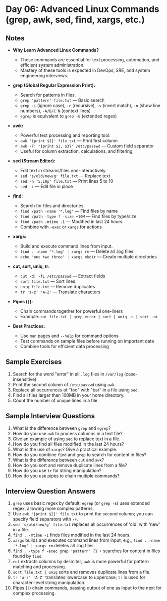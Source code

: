 # Day 06: Advanced Linux Commands (grep, awk, sed, find, xargs, etc.)

## Notes
- **Why Learn Advanced Linux Commands?**
  - These commands are essential for text processing, automation, and efficient system administration.
  - Mastery of these tools is expected in DevOps, SRE, and system engineering interviews.

- **grep (Global Regular Expression Print):**
  - Search for patterns in files.
  - `grep 'pattern' file.txt` — Basic search
  - `grep -i` (ignore case), `-r` (recursive), `-v` (invert match), `-n` (show line numbers), `-A/B/C N` (context lines)
  - `egrep` is equivalent to `grep -E` (extended regex)

- **awk:**
  - Powerful text processing and reporting tool.
  - `awk '{print $1}' file.txt` — Print first column
  - `awk -F: '{print $1, $3}' /etc/passwd` — Custom field separator
  - Useful for column extraction, calculations, and filtering

- **sed (Stream Editor):**
  - Edit text in streams/files non-interactively.
  - `sed 's/old/new/g' file.txt` — Replace text
  - `sed -n '5,10p' file.txt` — Print lines 5 to 10
  - `sed -i` — Edit file in place

- **find:**
  - Search for files and directories.
  - `find /path -name '*.log'` — Find files by name
  - `find /path -type f -size +10M` — Find files by type/size
  - `find /path -mtime -1` — Modified in last 24 hours
  - Combine with `-exec` or `xargs` for actions

- **xargs:**
  - Build and execute command lines from input.
  - `find . -name '*.log' | xargs rm` — Delete all .log files
  - `echo 'one two three' | xargs mkdir` — Create multiple directories

- **cut, sort, uniq, tr:**
  - `cut -d: -f1 /etc/passwd` — Extract fields
  - `sort file.txt` — Sort lines
  - `uniq file.txt` — Remove duplicates
  - `tr 'a-z' 'A-Z'` — Translate characters

- **Pipes (`|`):**
  - Chain commands together for powerful one-liners
  - Example: `cat file.txt | grep error | sort | uniq -c | sort -nr`

- **Best Practices:**
  - Use `man` pages and `--help` for command options
  - Test commands on sample files before running on important data
  - Combine tools for efficient data processing

## Sample Exercises
1. Search for the word "error" in all `.log` files in `/var/log` (case-insensitive).
2. Print the second column of `/etc/passwd` using `awk`.
3. Replace all occurrences of "foo" with "bar" in a file using `sed`.
4. Find all files larger than 100MB in your home directory.
5. Count the number of unique lines in a file.

## Sample Interview Questions
1. What is the difference between `grep` and `egrep`?
2. How do you use `awk` to process columns in a text file?
3. Give an example of using `sed` to replace text in a file.
4. How do you find all files modified in the last 24 hours?
5. What is the use of `xargs`? Give a practical example.
6. How do you combine `find` and `grep` to search for content in files?
7. What is the difference between `cut` and `awk`?
8. How do you sort and remove duplicate lines from a file?
9. How do you use `tr` for string manipulation?
10. How do you use pipes to chain multiple commands?

## Interview Question Answers
1. `grep` uses basic regex by default; `egrep` (or `grep -E`) uses extended regex, allowing more complex patterns.
2. Use `awk '{print $2}' file.txt` to print the second column; you can specify field separators with `-F`.
3. `sed 's/old/new/g' file.txt` replaces all occurrences of 'old' with 'new' in a file.
4. `find . -mtime -1` finds files modified in the last 24 hours.
5. `xargs` builds and executes command lines from input; e.g., `find . -name '*.log' | xargs rm` deletes all .log files.
6. `find . -type f -exec grep 'pattern' {} +` searches for content in files found by `find`.
7. `cut` extracts columns by delimiter; `awk` is more powerful for pattern matching and processing.
8. `sort file.txt | uniq` sorts and removes duplicate lines from a file.
9. `tr 'a-z' 'A-Z'` translates lowercase to uppercase; `tr` is used for character-level string manipulation.
10. Pipes (`|`) chain commands, passing output of one as input to the next for complex processing.
